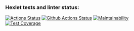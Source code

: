 ### Hexlet tests and linter status:
[![Actions Status](https://github.com/bloodywd/python-project-50/actions/workflows/hexlet-check.yml/badge.svg)](https://github.com/bloodywd/python-project-50/actions)
[![Github Actions Status](https://github.com/bloodywd/python-project-50/actions/workflows/pyci.yml/badge.svg)](https://github.com/bloodywd/python-project-50/actions)
[![Maintainability](https://api.codeclimate.com/v1/badges/19f27d4b55055c9f553c/maintainability)](https://codeclimate.com/github/bloodywd/python-project-50/maintainability)
[![Test Coverage](https://api.codeclimate.com/v1/badges/19f27d4b55055c9f553c/test_coverage)](https://codeclimate.com/github/bloodywd/python-project-50/test_coverage)